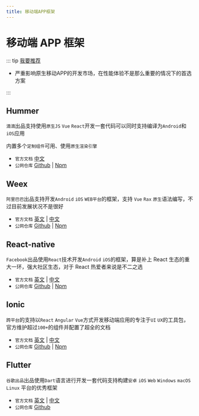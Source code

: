 ```yaml
---
title: 移动端APP框架
---
```


# 移动端 APP 框架

::: tip [我要推荐](https://github.com/itmanyong/web-resources/edit/master/docs/platform/fc/framework/app.md)

-   严重影响原生移动APP的开发市场，在性能体验不是那么重要的情况下的首选方案

:::

## Hummer <ProjectBadge  starts='didi/Hummer' version='@hummer/cli' />

`滴滴`出品支持使用`原生JS` `Vue` `React`开发一套代码可以同时支持编译为`Android`和`iOS`应用

内置多个`定制组件`可用、使用`原生渲染引擎`

-   `官方文档` [中文](https://hummer.didi.cn/#/)
-   `公网仓库` [Github](https://github.com/didi/Hummer) | [Npm](https://www.npmjs.com/package/@hummer/cli)

## Weex <ProjectBadge  starts='alibaba/weex' />

`阿里巴巴`出品支持开发`Android` `iOS` `WEB平台`的框架，支持 `Vue` `Rax` `原生`语法编写，不过目前发展状况不是很好

-   `官方文档` [英文](https://weexapp.com/) | [中文](https://weexapp.com/zh/)
-   `公网仓库` [Github](https://github.com/alibaba/weex) | [Npm](https://www.npmjs.com/package/weex-toolkit)

## React-native <ProjectBadge  starts='facebook/react-native' version='react-native' />

`Facebook`出品使用`React`技术开发`Android` `iOS`的框架，算是补上 React 生态的重大一环，强大社区生态，对于 React 热爱者来说是不二之选

-   `官方文档` [英文](https://reactnative.dev/) | [中文](https://www.reactnative.cn/)
-   `公网仓库` [Github](https://github.com/facebook/react-native) | [Npm](https://www.npmjs.com/package/react-native)

## Ionic <ProjectBadge  starts='ionic-team' version='@ionic/cli' />

`跨平台`的支持以`React` `Angular` `Vue`方式开发移动端应用的专注于`UI` `UX`的工具包，官方维护超过`100+`的组件并配置了超全的文档

-   `官方文档` [英文](https://ionicframework.com/) | [中文](https://www.reactnative.cn/)
-   `公网仓库` [Github](https://github.com/ionic-team) | [Npm](https://www.npmjs.com/package/@ionic/cli)

## Flutter <ProjectBadge  starts='flutter/flutter' />

`谷歌出品`出品使用`Dart`语言进行开发一套代码支持构建`安卓` `iOS` `Web` `Windows` `macOS` `Linux` 平台的优秀框架

-   `官方文档` [英文](https://flutter.dev/) | [中文](https://flutter.cn/)
-   `公网仓库` [Github](https://github.com/flutter/flutter)
